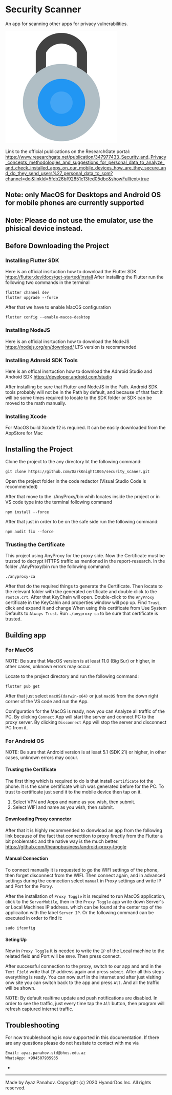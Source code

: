 # Security Scanner

An app for scanning other apps for privacy vulnerabilities.

<img src="https://github.com/DarkKnight1005/security_scaner/blob/master/assets/logo.png?raw=true" alt="drawing" width="350"/>

Link to the official publications on the ResearchGate portal: https://www.researchgate.net/publication/347977433_Security_and_Privacy_concepts_methodologies_and_suggestions_for_personal_data_to_analyze_and_check_installed_apps_on_our_mobile_devices_how_are_they_secure_and_do_they_send_users%27_personal_data_to_som?channel=doi&linkId=5feb26bf92851c13fed05dbc&showFulltext=true

## Note: only MacOS for Desktops and Android OS for mobile phones are currently supported

## Note: Please do not use the emulator, use the phisical device instead.

## Before Downloading the Project

### Installing Flutter SDK

Here is an official insrtuction how to download the Flutter SDK https://flutter.dev/docs/get-started/install After installing the Flutter run the following two commands in the terminal

```
flutter channel dev
flutter upgrade --force
```

After that we have to enable MacOS configuration

```
flutter config --enable-macos-desktop
```

### Installing NodeJS

Here is an official insrtuction how to download the NodeJS https://nodejs.org/en/download/ LTS version is recommended

### Installing Adnroid SDK Tools

Here is an offical insrtuction how to download the Adnroid Studio and Android SDK https://developer.android.com/studio

After installing be sure that Flutter and NodeJS in the Path. Android SDK tools probably will not be in the Path by default, and because of that fact it will be some times required to locate to the SDK folder or SDK can be moved to the math manually.

### Installing Xcode

For MacOS build Xcode 12 is required. It can be easily downloaded from the AppStore for Mac

## Installing the Project

Clone the project to the any directory bt the following command:

```
git clone https://github.com/DarkKnight1005/security_scaner.git
```

Open the project folder in the code redactor (Visual Studio Code is recommended)

After that move to the ./AnyProxy/bin whih locates inside the project or in VS code type into the terminal following command

```
npm install --force
```

After that just in order to be on the safe side run the following command:

```
npm audit fix --force
```

### Trusting the Certificate

This project using AnyProxy for the proxy side. Now the Certificate must be trusted to decrypt HTTPS traffic as mentioned in the report-research. In the folder ./AnyProxy/bin run the following command:

```
./anyproxy-ca 
```
After that do the required things to generate the Certificate. Then locate to the relevant folder with the generated certificate and double click to the `rootCA.crt`. After that KeyChain will open. Double-click to the `AnyProxy` certificate in the KeyCahin and properties window will pop up. Find `Trust`, click and expand it and change When using this certificate from Use System Defaults to `Always Trust`. Run `./anyproxy-ca` to be sure that certificate is trusted.

## Building app

### For MacOS

NOTE: Be sure that MacOS version is at least 11.0 (Big Sur) or higher, in other cases, unknown errors may occur.

Locate to the project directory and run the following command:
```
flutter pub get
```

After that just select `macOS(darwin-x64)` or just `macOS` from the down right corner of the VS code and run the App.

Configuration for the MacOS is ready, now you can Analyze all traffic of the PC. 
By clicking `Connect` App will start the server and connect PC to the proxy server. 
By clicking `Disconnect` App will stop the server and disconnect PC from it.

### For Android OS

NOTE: Be sure that Android version is at least 5.1 (SDK 21) or higher, in other cases, unknown errors may occur.

#### Trusting the Certificate
The first thing which is required to do is that install `certificate` tot the phone. It is the same certificate which was generated before for the PC. To trust to certificate just send it to the mobile device then tap on it.

1) Select VPN and Apps and name as you wish, then submit.
2) Select WIFI and name as you wish, then submit.

#### Downloading Proxy connector 
After that it is highly recommended to donwload an app from the following link because of the fact that connecttion to proxy firectly from the Flutter a bit problematic and the native way is the much better. https://github.com/theappbusiness/android-proxy-toggle

#### Manual Connection
To connect manually it is requested to go the WIFI settings of the phone, then forget disconnect from the WIFI. Then connect again, and in advanced settings during the connection select `manual` in Proxy settings and write IP and Port for the Porxy.

After the installation of `Proxy Toggle` it is required to run MacOS application, click to the `ServerMobile`, then in the `Proxy Toggle` app write down Server's or Local Machines IP address. which can be found at the center top of the applicaiton with the label `Server IP`. 
Or the following command can be executed in order to find it:
```
sudo ifconfig
```

#### Seting Up

Now in `Proxy Toggle` it is needed to write the `IP` of the Local machine to the related field and Port will be `8090`. Then press connect.

After successful connection to the proxy, switch to our app and and in the `Text Field` write that `IP` address again and press `submit`. 
After all this steps everything is ready. You can now surf in the internet and after just visiting onw site you can switch back to the app and press `All`. And all the traffic will be shown.

NOTE: By default realtime update and push notifications are disabled. In order to see the traffic, just every time tap the `All` button, then program will refresh captured internet traffic.

## Troubleshooting

For now troubleshooting is now supported in this documentation. If there are any questions please do not hesitate to contact with me via
```
Email: ayaz.panahov.std@bhos.edu.az
WhatsApp: +994507935935
```
-
--------------------------------------------------------------------
Made by Ayaz Panahov.
Copyright (c) 2020 HyandrDos Inc. All rights reserved.
